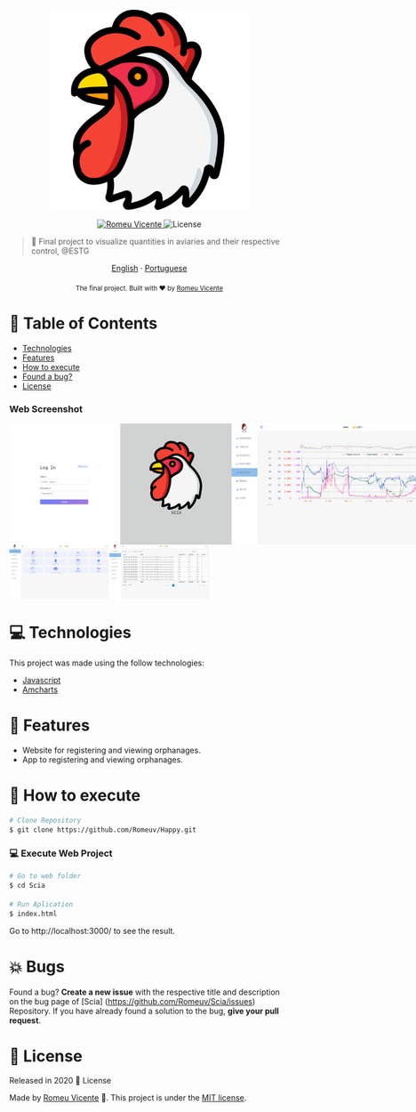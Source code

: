<p align="center">
   <img src="./.github/logo.png" alt="SCIA" width="360"/>
</p>
<p align="center">	
   <a href="https://www.linkedin.com/in/romeuvicente/">
      <img alt="Romeu Vicente" src="https://img.shields.io/badge/-RomeuVicente-8257E5?style=flat&logo=Linkedin&logoColor=white" />
   </a>
  <img alt="License" src="https://img.shields.io/badge/license-MIT-8257E5">
</p>

> :rocket: Final project to visualize quantities in aviaries and their respective control, @ESTG

<p align="center">
    <a href="README.md">English</a>
    ·
    <a href="README-pt.md">Portuguese</a>
 </p>

<div align="center">
  <sub>The final project. Built with ❤︎ by
    <a href="https://github.com/Romeuv">Romeu Vicente</a>
  </sub>
</div>

# :pushpin: Table of Contents
* [Technologies](#computer-technologies)
* [Features](#rocket-features)
* [How to execute](#construction_worker-how-to-execute)
* [Found a bug?](#boom-Bugs)
* [License](#closed_book-license)

### Web Screenshot
<div style="display: flex; flex-direction: 'row'; align-items: 'center';">
   <img src="./.github/Home.PNG" width="400px">
   <img src="./.github/Graficos.PNG" width="400px">
</div>

<div style="display: flex; flex-direction: 'row';">
   <img src="./.github/Dashboard.PNG" width="180">
   <img src="./.github/tabela.PNG" width="180">
</div>

# :computer: Technologies
This project was made using the follow technologies:

* [Javascript](https://www.javascript.com/)      
* [Amcharts](https://www.amcharts.com/)      

# :rocket: Features

* Website for registering and viewing orphanages.
* App to registering and viewing orphanages.

# :construction_worker: How to execute
```bash
# Clone Repository
$ git clone https://github.com/Romeuv/Happy.git
```

### 💻 Execute Web Project

```bash
# Go to web folder
$ cd Scia

# Run Aplication
$ index.html
```
Go to http://localhost:3000/ to see the result.

# :boom: Bugs

Found a bug? **Create a new issue** with the respective title and description on the bug page of [Scia] (https://github.com/Romeuv/Scia/issues) Repository. If you have already found a solution to the bug, **give your pull request**.

# :closed_book: License

Released in 2020 :closed_book: License

Made by [Romeu Vicente](https://github.com/Romeuv) 🚀.
This project is under the [MIT license](./LICENSE).
